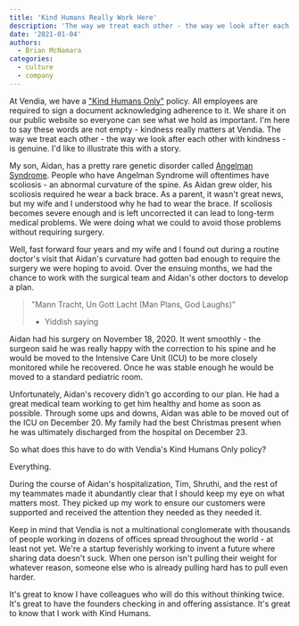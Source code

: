 ```yaml
---
title: 'Kind Humans Really Work Here'
description: 'The way we treat each other - the way we look after each other with kindness - is genuine. I'd like to illustrate this with a story.'
date: '2021-01-04'
authors:
  - Brian McNamara
categories:
  - culture
  - company
---
```


At Vendia, we have a ["Kind Humans Only"](https://vendia.net/kind-humans) policy.  All employees are required to sign a document acknowledging adherence to it.  We share it on our public website so everyone can see what we hold as important.  I'm here to say these words are not empty - kindness really matters at Vendia.  The way we treat each other - the way we look after each other with kindness - is genuine.  I'd like to illustrate this with a story.

My son, Aidan, has a pretty rare genetic disorder called [Angelman Syndrome](https://www.angelman.org/).  People who have Angelman Syndrome will oftentimes have scoliosis - an abnormal curvature of the spine.  As Aidan grew older, his scoliosis required he wear a back brace.  As a parent, it wasn't great news, but my wife and I understood why he had to wear the brace.  If scoliosis becomes severe enough and is left uncorrected it can lead to long-term medical problems.  We were doing what we could to avoid those problems without requiring surgery.

Well, fast forward four years and my wife and I found out during a routine doctor's visit that Aidan's curvature had gotten bad enough to require the surgery we were hoping to avoid.  Over the ensuing months, we had the chance to work with the surgical team and Aidan's other doctors to develop a plan.

> "Mann Tracht, Un Gott Lacht (Man Plans, God Laughs)"
> - Yiddish saying

Aidan had his surgery on November 18, 2020.  It went smoothly - the surgeon said he was really happy with the correction to his spine and he would be moved to the Intensive Care Unit (ICU) to be more closely monitored while he recovered.  Once he was stable enough he would be moved to a standard pediatric room.

Unfortunately, Aidan's recovery didn't go according to our plan.  He had a great medical team working to get him healthy and home as soon as possible.  Through some ups and downs, Aidan was able to be moved out of the ICU on December 20.  My family had the best Christmas present when he was ultimately discharged from the hospital on December 23.

So what does this have to do with Vendia's Kind Humans Only policy?

Everything.

During the course of Aidan's hospitalization, Tim, Shruthi, and the rest of my teammates made it abundantly clear that I should keep my eye on what matters most.  They picked up my work to ensure our customers were supported and received the attention they needed as they needed it.

Keep in mind that Vendia is not a multinational conglomerate with thousands of people working in dozens of offices spread throughout the world - at least not yet.  We're a startup feverishly working to invent a future where sharing data doesn't suck.  When one person isn't pulling their weight for whatever reason, someone else who is already pulling hard has to pull even harder.  

It's great to know I have colleagues who will do this without thinking twice.  It's great to have the founders checking in and offering assistance.  It's great to know that I work with Kind Humans.

